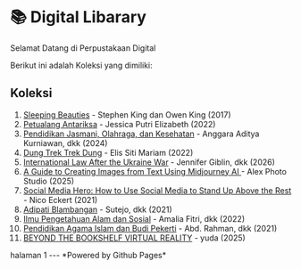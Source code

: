 # 📚 Digital Libarary

Selamat Datang di Perpustakaan Digital

Berikut ini adalah Koleksi yang dimiliki:

## Koleksi
1. [Sleeping Beauties](ebook/9781501163401.pdf) - Stephen King dan Owen King (2017)
2. [Petualang Antariksa](ebook/YZudlB0AZt2xeIxDOYchUTPXEQAmOdkbSvIxP0Fq.pdf) - Jessica Putri Elizabeth (2022)
3. [Pendidikan Jasmani, Olahraga, dan Kesehatan](ebook/PJOK_BG_KLS_XI.pdf) - Anggara Aditya Kurniawan, dkk (2024)
4. [Dung Trek Trek Dung](ebook/k8wH9Xb2orApBfHJmAFtSOH0EzVd0mZ10bU9uISB_compressed.pdf) - Elis Siti Mariam (2022)
5. [International Law After the Ukraine War](ebook/9781040446843.pdf) - Jennifer Giblin, dkk (2026)
6. [A Guide to Creating Images from Text Using Midjourney AI ](ebook/68c4689386532-a-guide-to-creating-images-from-text-using-midjourney-ai.pdf) - Alex Photo Studio (2025)
7. [Social Media Hero: How to Use Social Media to Stand Up Above the Rest](ebook/68c45a3317889-social-media-hero-how-to-use-social-media-to-stand-up-above-the-rest.pdf) - Nico Eckert (2021)
8. [Adipati Blambangan](ebook/2p8OHhakOUnE6mL80JrhH2cP1dJt8NPVHTaakeJM_compressed.pdf) - Sutejo, dkk (2021)
9. [Ilmu Pengetahuan Alam dan Sosial](ebook/IPAS-BS-KLS-III_compressed_compressed_compressed-compressed.pdf) - Amalia Fitri, dkk (2022)
10. [Pendidikan Agama Islam dan Budi Pekerti](ebook/Islam-BS-KLS-XI_compressed_compressed-compressed-compressed.pdf) - Abd. Rahman, dkk (2021)
11. [BEYOND THE BOOKSHELF VIRTUAL REALITY](ebook/BEYOND_THE_BOOKSHELF_VIRTUAL_REALITY(Rangkuman).pdf) - yuda (2025)
<p></a href="webti/halaman1.html">halaman 1</a>
---
*Powered by Github Pages*


